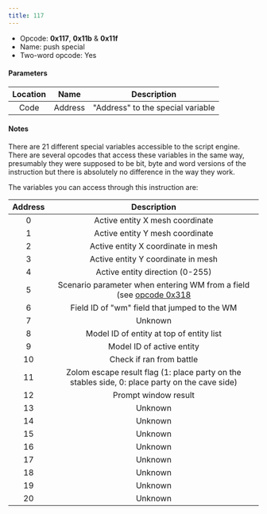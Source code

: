 ```yaml
---
title: 117
---
```


-   Opcode: **0x117**, **0x11b** & **0x11f**
-   Name: push special
-   Two-word opcode: Yes

#### Parameters

| Location |  Name   |            Description            |
|:--------:|:-------:|:---------------------------------:|
|   Code   | Address | "Address" to the special variable |

#### Notes

There are 21 different special variables accessible to the script engine. There are several opcodes that access these variables in the same way, presumably they were supposed to be bit, byte and word versions of the instruction but there is absolutely no difference in the way they work.

The variables you can access through this instruction are:

| Address |                                                       Description                                                        |
|:-------:|:------------------------------------------------------------------------------------------------------------------------:|
|    0    |                                             Active entity X mesh coordinate                                              |
|    1    |                                             Active entity Y mesh coordinate                                              |
|    2    |                                            Active entity X coordinate in mesh                                            |
|    3    |                                            Active entity Y coordinate in mesh                                            |
|    4    |                                             Active entity direction (0-255)                                              |
|    5    | Scenario parameter when entering WM from a field (see [opcode 0x318](318.md) |
|    6    |                                       Field ID of "wm" field that jumped to the WM                                       |
|    7    |                                                         Unknown                                                          |
|    8    |                                         Model ID of entity at top of entity list                                         |
|    9    |                                                Model ID of active entity                                                 |
|   10    |                                                 Check if ran from battle                                                 |
|   11    |              Zolom escape result flag (1: place party on the stables side, 0: place party on the cave side)              |
|   12    |                                                   Prompt window result                                                   |
|   13    |                                                         Unknown                                                          |
|   14    |                                                         Unknown                                                          |
|   15    |                                                         Unknown                                                          |
|   16    |                                                         Unknown                                                          |
|   17    |                                                         Unknown                                                          |
|   18    |                                                         Unknown                                                          |
|   19    |                                                         Unknown                                                          |
|   20    |                                                         Unknown                                                          |

